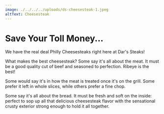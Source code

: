```yaml
---
image: ./../../../uploads/ds-cheesesteak-1.jpeg
altText: Cheesesteak
---
```

# Save Your Toll Money...

We have the real deal Philly Cheesesteaks right here at Dar's Steaks!  
  

What makes the best cheesesteak?  Some say it's all about the meat.  It must be a good quality cut of beef and seasoned to perfection.  Ribeye is the best!  
  
Some would say it's in how the meat is treated once it's on the grill.  Some prefer it left in whole slices, while others prefer a fine chop.  
  
Some say it's all about the bread.  It must be fresh and soft on the inside: perfect to sop up all that delicious cheesesteak flavor with the sensational crusty exterior strong enough to hold it all together.



